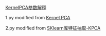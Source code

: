 [KernelPCA参数解释](https://blog.csdn.net/weixin_39777626/article/details/79705129)

1.py modified from [Kernel PCA](https://scikit-learn.org/stable/auto_examples/decomposition/plot_kernel_pca.html)

2.py modified from [SKlearn库特征抽取-KPCA](https://blog.csdn.net/fjssharpsword/article/details/79097447)

